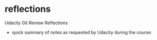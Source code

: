 # reflections
Udacity Git Review Reflections
- quick summary of notes as requested by Udacity during the course.
